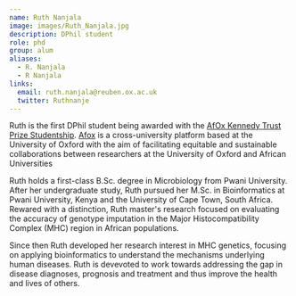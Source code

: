 ```yaml
---
name: Ruth Nanjala
image: images/Ruth_Nanjala.jpg
description: DPhil student
role: phd
group: alum
aliases:
  - R. Nanjala
  - R Nanjala
links:
  email: ruth.nanjala@reuben.ox.ac.uk
  twitter: Ruthnanje
---
```

Ruth is the first DPhil student being awarded with the [AfOx Kennedy Trust Prize Studentship](https://www.kennedy.ox.ac.uk/study-with-us/the-afox-kennedy-trust-prize-studentship-1). [Afox](https://www.afox.ox.ac.uk/) is a cross-university platform based at the University of Oxford with the aim of facilitating equitable and sustainable collaborations between researchers at the University of Oxford and African Universities

Ruth holds a first-class B.Sc. degree in Microbiology from Pwani University. After her undergraduate study, Ruth pursued her M.Sc. in Bioinformatics at Pwani University, Kenya and the University of Cape Town, South Africa. Rewared with a distinction, Ruth master's research focused on evaluating the accuracy of genotype imputation in the Major Histocompatibility Complex (MHC) region in  African populations. 

Since then Ruth developed her research interest in MHC genetics, focusing on applying bioinformatics to understand the mechanisms underlying human diseases. Ruth is devevoted to work towards addressing the gap in disease diagnoses, prognosis and treatment and thus improve the health and lives of others.

